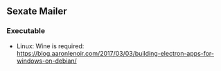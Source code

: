 ## Sexate Mailer

### Executable
- Linux: Wine is required: https://blog.aaronlenoir.com/2017/03/03/building-electron-apps-for-windows-on-debian/
